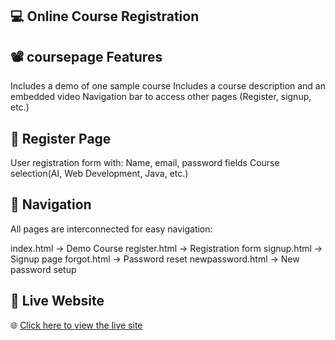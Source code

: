 💻 Online Course Registration
---
📽️ coursepage Features
---
Includes a demo of one sample course
Includes a course description and an embedded video
Navigation bar to access other pages (Register, signup, etc.)

📝 Register Page
---
User registration form with:
Name, email, password fields
Course selection(AI, Web Development, Java, etc.)

🧭 Navigation
---
All pages are interconnected for easy navigation:

index.html → Demo Course
register.html → Registration form
signup.html → Signup page
forgot.html → Password reset
newpassword.html → New password setup

🔗 Live Website
---
🌐 [Click here to view the live site](https://vino960.github.io/foodwebpage/)
